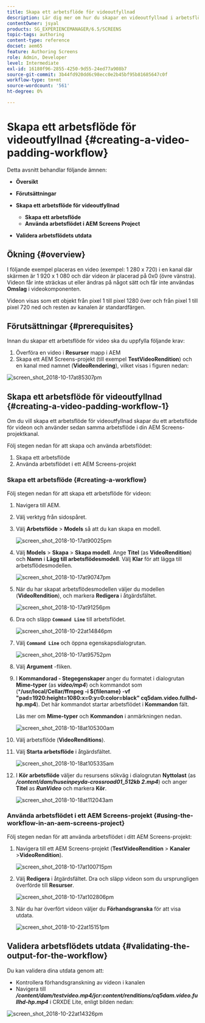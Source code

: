 ```yaml
---
title: Skapa ett arbetsflöde för videoutfyllnad
description: Lär dig mer om hur du skapar en videoutfyllnad i arbetsflödet för dina resurser.
contentOwner: jsyal
products: SG_EXPERIENCEMANAGER/6.5/SCREENS
topic-tags: authoring
content-type: reference
docset: aem65
feature: Authoring Screens
role: Admin, Developer
level: Intermediate
exl-id: 16180f96-2855-4250-9d55-24ed77a908b7
source-git-commit: 3b44fd920dd6c98ecc0e2b45bf95b81685647c0f
workflow-type: tm+mt
source-wordcount: '561'
ht-degree: 0%

---
```


# Skapa ett arbetsflöde för videoutfyllnad {#creating-a-video-padding-workflow}

Detta avsnitt behandlar följande ämnen:

* **Översikt**
* **Förutsättningar**
* **Skapa ett arbetsflöde för videoutfyllnad**
   * **Skapa ett arbetsflöde**
   * **Använda arbetsflödet i AEM Screens Project**

* **Validera arbetsflödets utdata**

## Ökning {#overview}

I följande exempel placeras en video (exempel: 1 280 x 720) i en kanal där skärmen är 1 920 x 1 080 och där videon är placerad på 0x0 (övre vänstra). Videon får inte sträckas ut eller ändras på något sätt och får inte användas **Omslag** i videokomponenten.

Videon visas som ett objekt från pixel 1 till pixel 1280 över och från pixel 1 till pixel 720 ned och resten av kanalen är standardfärgen.

## Förutsättningar {#prerequisites}

Innan du skapar ett arbetsflöde för video ska du uppfylla följande krav:

1. Överföra en video i **Resurser** mapp i AEM
1. Skapa ett AEM Screens-projekt (till exempel **TestVideoRendition**) och en kanal med namnet (**VideoRendering**), vilket visas i figuren nedan:

![screen_shot_2018-10-17at85307pm](assets/screen_shot_2018-10-17at85307pm.png)

## Skapa ett arbetsflöde för videoutfyllnad {#creating-a-video-padding-workflow-1}

Om du vill skapa ett arbetsflöde för videoutfyllnad skapar du ett arbetsflöde för videon och använder sedan samma arbetsflöde i din AEM Screens-projektkanal.

Följ stegen nedan för att skapa och använda arbetsflödet:

1. Skapa ett arbetsflöde
1. Använda arbetsflödet i ett AEM Screens-projekt

### Skapa ett arbetsflöde {#creating-a-workflow}

Följ stegen nedan för att skapa ett arbetsflöde för videon:

1. Navigera till AEM.
1. Välj verktyg från sidospåret.
1. Välj **Arbetsflöde** > **Models** så att du kan skapa en modell.

   ![screen_shot_2018-10-17at90025pm](assets/screen_shot_2018-10-17at90025pm.png)

1. Välj **Models** > **Skapa** > **Skapa modell**. Ange **Titel** (as **VideoRendition**) och **Namn** i **Lägg till arbetsflödesmodell**. Välj **Klar** för att lägga till arbetsflödesmodellen.

   ![screen_shot_2018-10-17at90747pm](assets/screen_shot_2018-10-17at90747pm.png)

1. När du har skapat arbetsflödesmodellen väljer du modellen (**VideoRendition**), och markera **Redigera** i åtgärdsfältet.

   ![screen_shot_2018-10-17at91256pm](assets/screen_shot_2018-10-17at91256pm.png)

1. Dra och släpp **`Command Line`** till arbetsflödet.

   ![screen_shot_2018-10-22at14846pm](assets/screen_shot_2018-10-22at14846pm.png)

1. Välj **`Command Line`** och öppna egenskapsdialogrutan.

   ![screen_shot_2018-10-17at95752pm](assets/screen_shot_2018-10-17at95752pm.png)

1. Välj **Argument** -fliken.
1. I **Kommandorad - Stegegenskaper** anger du formatet i dialogrutan **Mime-typer** (as ***video/mp4***) och kommandot som (***/usr/local/Cellar/ffmpeg -i ${filename} -vf &quot;pad=1920:height=1080:x=0:y=0:color=black&quot; cq5dam.video.fullhd-hp.mp4**). Det här kommandot startar arbetsflödet i **Kommandon** fält.

   Läs mer om **Mime-typer** och **Kommandon** i anmärkningen nedan.

   ![screen_shot_2018-10-18at105300am](assets/screen_shot_2018-10-18at105300am.png)

1. Välj arbetsflöde (**VideoRenditions**).
1. Välj **Starta arbetsflöde** i åtgärdsfältet.

   ![screen_shot_2018-10-18at105335am](assets/screen_shot_2018-10-18at105335am.png)

1. I **Kör arbetsflöde** väljer du resursens sökväg i dialogrutan **Nyttolast** (as ***/content/dam/huseinpeyda-crossroad01_512kb 2.mp4***) och anger **Titel** as ***RunVideo*** och markera **Kör**.

   ![screen_shot_2018-10-18at112043am](assets/screen_shot_2018-10-18at112043am.png)

### Använda arbetsflödet i ett AEM Screens-projekt {#using-the-workflow-in-an-aem-screens-project}

Följ stegen nedan för att använda arbetsflödet i ditt AEM Screens-projekt:

1. Navigera till ett AEM Screens-projekt (**TestVideoRendition** > **Kanaler** >**VideoRendition**).

   ![screen_shot_2018-10-17at100715pm](assets/screen_shot_2018-10-17at100715pm.png)

1. Välj **Redigera** i åtgärdsfältet. Dra och släpp videon som du ursprungligen överförde till **Resurser**.

   ![screen_shot_2018-10-17at102806pm](assets/screen_shot_2018-10-17at102806pm.png)

1. När du har överfört videon väljer du **Förhandsgranska** för att visa utdata.

   ![screen_shot_2018-10-22at15151pm](assets/screen_shot_2018-10-22at15151pm.png)

## Validera arbetsflödets utdata {#validating-the-output-for-the-workflow}

Du kan validera dina utdata genom att:

* Kontrollera förhandsgranskning av videon i kanalen
* Navigera till ***/content/dam/testvideo.mp4/jcr:content/renditions/cq5dam.video.fullhd-hp.mp4*** i CRXDE Lite, enligt bilden nedan:

![screen_shot_2018-10-22at14326pm](assets/screen_shot_2018-10-22at14326pm.png)
